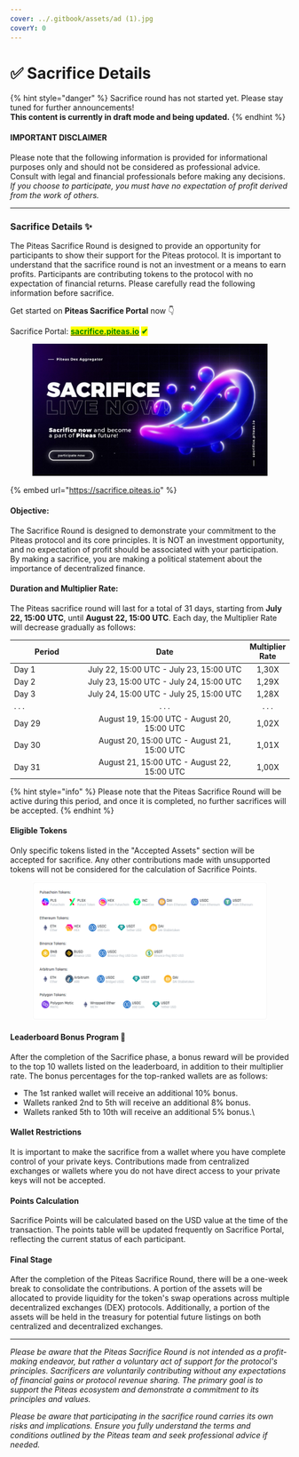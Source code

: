 ```yaml
---
cover: ../.gitbook/assets/ad (1).jpg
coverY: 0
---
```


# ✅ Sacrifice Details

{% hint style="danger" %}
Sacrifice round has not started yet. Please stay tuned for further announcements!\
**This content is currently in draft mode and being updated.**
{% endhint %}

#### **IMPORTANT DISCLAIMER**

Please note that the following information is provided for informational purposes only and should not be considered as professional advice. Consult with legal and financial professionals before making any decisions. _If you choose to participate, you must have no expectation of profit derived from the work of others._

***

### **Sacrifice Details ✨**

The Piteas Sacrifice Round is designed to provide an opportunity for participants to show their support for the Piteas protocol. It is important to understand that the sacrifice round is not an investment or a means to earn profits. Participants are contributing tokens to the protocol with no expectation of financial returns. Please carefully read the following information before sacrifice.

Get started on **Piteas Sacrifice Portal** now 👇

Sacrifice Portal: [<mark style="color:green;">**sacrifice.piteas.io**</mark>](https://sacrifice.piteas.io) <mark style="color:green;">**✔**</mark>

<figure><img src="../.gitbook/assets/ase3.jpg" alt=""><figcaption></figcaption></figure>

{% embed url="https://sacrifice.piteas.io" %}

#### Objective:

The Sacrifice Round is designed to demonstrate your commitment to the Piteas protocol and its core principles. It is NOT an investment opportunity, and no expectation of profit should be associated with your participation. By making a sacrifice, you are making a political statement about the importance of decentralized finance.

#### Duration and Multiplier Rate:

The Piteas sacrifice round will last for a total of 31 days, starting from **July 22, 15:00 UTC**, until **August 22, 15:00 UTC**. Each day, the Multiplier Rate will decrease gradually as follows:

<table data-full-width="false"><thead><tr><th width="162.33333333333331">Period</th><th width="415" align="center">Date</th><th align="center">Multiplier Rate</th></tr></thead><tbody><tr><td>Day 1</td><td align="center">July 22, 15:00 UTC - July 23, 15:00 UTC</td><td align="center">1,30X</td></tr><tr><td>Day 2</td><td align="center">July 23, 15:00 UTC - July 24, 15:00 UTC</td><td align="center">1,29X</td></tr><tr><td>Day 3</td><td align="center">July 24, 15:00 UTC - July 25, 15:00 UTC</td><td align="center">1,28X</td></tr><tr><td>. . . </td><td align="center">. . . </td><td align="center">. . . </td></tr><tr><td>Day 29</td><td align="center">August 19, 15:00 UTC - August 20, 15:00 UTC</td><td align="center">1,02X</td></tr><tr><td>Day 30</td><td align="center">August 20, 15:00 UTC - August 21, 15:00 UTC</td><td align="center">1,01X</td></tr><tr><td>Day 31</td><td align="center">August 21, 15:00 UTC - August 22, 15:00 UTC</td><td align="center">1,00X</td></tr></tbody></table>

{% hint style="info" %}
Please note that the Piteas Sacrifice Round will be active during this period, and once it is completed, no further sacrifices will be accepted.
{% endhint %}

#### Eligible Tokens

Only specific tokens listed in the "Accepted Assets" section will be accepted for sacrifice. Any other contributions made with unsupported tokens will not be considered for the calculation of Sacrifice Points.

<figure><img src="../.gitbook/assets/Sacrifice-Portal-Piteas-io (1).png" alt=""><figcaption></figcaption></figure>

#### **Leaderboard Bonus Program 🎁**

After the completion of the Sacrifice phase, a bonus reward will be provided to the top 10 wallets listed on the leaderboard, in addition to their multiplier rate. The bonus percentages for the top-ranked wallets are as follows:

* The 1st ranked wallet will receive an additional 10% bonus.
* Wallets ranked 2nd to 5th will receive an additional 8% bonus.
* Wallets ranked 5th to 10th will receive an additional 5% bonus.\


#### Wallet Restrictions

It is important to make the sacrifice from a wallet where you have complete control of your private keys. Contributions made from centralized exchanges or wallets where you do not have direct access to your private keys will not be accepted.

#### Points Calculation

Sacrifice Points will be calculated based on the USD value at the time of the transaction. The points table will be updated frequently on Sacrifice Portal, reflecting the current status of each participant.

#### Final Stage

After the completion of the Piteas Sacrifice Round, there will be a one-week break to consolidate the contributions. A portion of the assets will be allocated to provide liquidity for the token's swap operations across multiple decentralized exchanges (DEX) protocols. Additionally, a portion of the assets will be held in the treasury for potential future listings on both centralized and decentralized exchanges.

***

_Please be aware that the Piteas Sacrifice Round is not intended as a profit-making endeavor, but rather a voluntary act of support for the protocol's principles. Sacrificers are voluntarily contributing without any expectations of financial gains or protocol revenue sharing. The primary goal is to support the Piteas ecosystem and demonstrate a commitment to its principles and values._

_Please be aware that participating in the sacrifice round carries its own risks and implications. Ensure you fully understand the terms and conditions outlined by the Piteas team and seek professional advice if needed._

